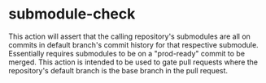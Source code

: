 # submodule-check

This action will assert that the calling repository's submodules are all on commits in default branch's commit history for that respective submodule. Essentially requires submodules to be on a "prod-ready" commit to be merged. This action is intended to be used to gate pull requests where the repository's default branch is the base branch in the pull request.
